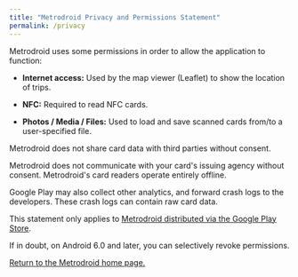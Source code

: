 ```yaml
---
title: "Metrodroid Privacy and Permissions Statement"
permalink: /privacy
---
```


Metrodroid uses some permissions in order to allow the application to function:

* **Internet access:** Used by the map viewer (Leaflet) to show the location of
  trips.

* **NFC:** Required to read NFC cards.

* **Photos / Media / Files:** Used to load and save scanned cards from/to a
  user-specified file.

Metrodroid does not share card data with third parties without consent.

Metrodroid does not communicate with your card's issuing agency without consent.
Metrodroid's card readers operate entirely offline.

Google Play may also collect other analytics, and forward crash logs to the
developers. These crash logs can contain raw card data.

This statement only applies to [Metrodroid distributed via the Google Play
Store](https://play.google.com/store/apps/details?id=au.id.micolous.farebot).

If in doubt, on Android 6.0 and later, you can selectively revoke permissions.

[Return to the Metrodroid home page.](https://micolous.github.io/metrodroid/)

